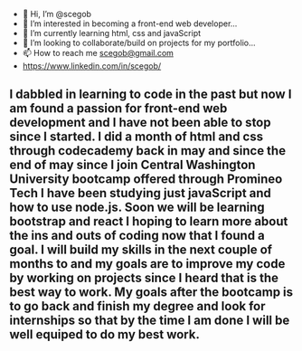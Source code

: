 - 👋 Hi, I’m @scegob
- 👀 I’m interested in becoming a front-end web developer...
- 🌱 I’m currently learning html, css and javaScript
- 💞️ I’m looking to collaborate/build on projects for my portfolio...
- 📫 How to reach me scegob@gmail.com
- https://www.linkedin.com/in/scegob/

I dabbled in learning to code in the past but now I am found a passion for front-end web development and I have not been able to stop since I started. I did a month of html and css through codecademy back in may and since the end of may since I join Central Washington University bootcamp offered through Promineo Tech I have been studying just javaScript and how to use node.js. Soon we will be learning bootstrap and react I hoping to learn more about the ins and outs of coding now that I found a goal. I will build my skills in the next couple of months to and my goals are to improve my code by working on projects since I heard that is the best way to work. My goals after the bootcamp is to go back and finish my degree and look for internships so that by the time I am done I will be well equiped to do my best work.
- 

<!---
scegob/scegob is a ✨ special ✨ repository because its `README.md` (this file) appears on your GitHub profile.
You can click the Preview link to take a look at your changes.
--->
